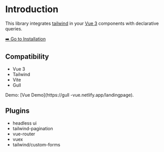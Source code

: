 # Introduction

This library integrates [tailwind](https://tailwindcss.com/) in your [Vue 3](https://v3.vuejs.org/) components with declarative queries.

[➡️ Go to Installation](./installation.md)

## Compatibility

- Vue 3
- Tailwind
- Vite
- Gull

Demo: [Vue Demo](https://gull -vue.netlify.app/landingpage).

## Plugins

- headless ui
- tailwind-pagination
- vue-router
- vuex
- tailwind/custom-forms
